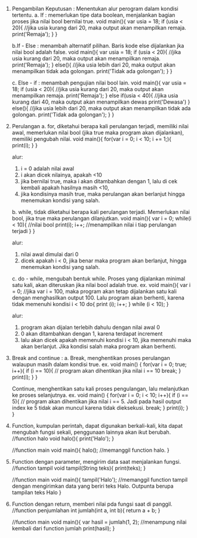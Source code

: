 1.  Pengambilan Keputusan :
    Menentukan alur perogram dalam kondisi tertentu.
    a. If : memerlukan tipe data boolean, menjalankan bagian proses jika nilai bool bernilai true.
    void main(){
    var usia = 18;
    if (usia < 20){ //jika usia kurang dari 20, maka output akan menampilkan remaja.
    print('Remaja');
    }
    }

    b.If - Else : menambah alternatif pilihan.
    Baris kode else dijalankan jka nilai bool adalah false.
    void main(){
    var usia = 18;
    if (usia < 20){ //jika usia kurang dari 20, maka output akan menampilkan remaja.
    print('Remaja');
    }
    else(){ //jika usia lebih dari 20, maka output akan menampilkan tidak ada golongan.
    print('Tidak ada golongan');
    }
    }

    c. Else - if : menambah pengujian nilai bool lain.
    void main(){
    var usia = 18;
    if (usia < 20){ //jika usia kurang dari 20, maka output akan menampilkan remaja.
    print('Remaja');
    } else if(usia < 40){ //jika usia kurang dari 40, maka output akan menampilkan dewas
    print('Dewasa')
    }
    else(){ //jika usia lebih dari 20, maka output akan menampilkan tidak ada golongan.
    print('Tidak ada golongan');
    }
    }

2.  Perulangan
    a. for, diketahui berapa kali perulangan terjadi, memiliki nilai awal, memerlukan nilai bool (jika true maka program akan dijalankan), memiliki pengubah nilai.
    void main(){
    for(var i = 0; i < 10; i += 1;){  
     print(i);
    }
    }

    alur:

    1. i = 0 adalah nilai awal
    2. i akan dicek nilainya, apakah <10
    3. jika bernilai true, maka i akan ditambahkan dengan 1, lalu di cek kembali apakah hasilnya masih <10,
    4. jika kondisinya masih true, maka perulangan akan berlanjut hingga menemukan kondisi yang salah.

    b. while, tidak diketahui berapa kali perulangan terjadi. Memerlukan nilai bool, jika true maka perulangan dilanjutkan.
    void main(){
    var i = 0;
    while(i < 10){ //nilai bool
    print(i);
    i++; //menampilkan nilai i tiap perulangan terjadi
    }
    }

    alur:

    1. nilai awal dimulai dari 0
    2. dicek apakah i < 0, jika benar maka program akan berlanjut, hingga menemukan kondisi yang salah.

    c. do - while, mengubah bentuk while. Proses yang dijalankan minimal satu kali, akan diteruskan jika nilai bool adalah true.
    ex. void main(){
    var i = 0; //jika var i = 100, maka program akan tetap dijalankan satu kali dengan menghasilkan output 100. Lalu program akan berhenti, karena tidak memenuhi kondisi i < 10
    do{
    print (i);
    i++;
    } while (i < 10);
    }

    alur:

    1. program akan dijalan terlebih dahulu dengan nilai awal 0
    2. 0 akan ditambahkan dengan 1, karena terdapat increment
    3. lalu akan dicek apakah memenuhi kondisi i < 10, jika memenuhi maka akan berlanjut. Jika kondisi salah maka program akan berhenti.

3.  Break and continue :
    a. Break, menghentikan proses perulangan walaupun masih dalam kondisi true.
    ex.
    void main() {
    for(var i = 0; true; i++){
    if (i == 10){ // program akan dihentikan jika nilai i == 10
    break;
    }
    print(i);
    }
    }

    Continue, menghentikan satu kali proses pengulangan, lalu melanjutkan ke proses selanjutnya.
    ex.
    void main() {
    for(var i = 0; i < 10; i++){
    if (i == 5){ // program akan dihentikan jika nilai i == 5. Jadi pada hasil output index ke 5 tidak akan muncul karena tidak dieksekusi.
    break;
    }
    print(i);
    }
    }

4.  Function, kumpulan perintah, dapat digunakan berkali-kali, kita dapat mengubah fungsi sekali, penggunaan lainnya akan ikut berubah.
    //function halo
    void halo(){
    print('Halo');
    }

    //function main
    void main(){
    halo(); //memanggil function halo.
    }

5.  Function dengan parameter, mengirim data saat menjalankan fungsi.
    //function tampil
    void tampil(String teks){
    print(teks);
    }

    //function main
    void main(){
    tampil('Halo'); //memanggil function tampil dengan mengirimkan data yang beriri teks Halo. Outpunta berupa tampilan teks Halo
    }

6.  Function dengan return, memberi nilai pda fungsi saat di panggil.
    //function penjumlahan
    int jumlah(int a, int b){
    return a + b;
    }

    //function main
    void main(){
    var hasil = jumlah(1, 2); //menampung nilai kembali dari function jumlah
    print(hasil);
    }
